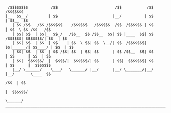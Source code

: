 ```text
 /$$$$$$$$          /$$                         /$$           /$$         /$$$$$$$           
|__  $$__/         | $$                        |__/          | $$        | $$__  $$          
   | $$ /$$   /$$ /$$$$$$    /$$$$$$   /$$$$$$  /$$  /$$$$$$ | $$        | $$  \ $$ /$$   /$$
   | $$| $$  | $$|_  $$_/   /$$__  $$ /$$__  $$| $$ |____  $$| $$ /$$$$$$| $$$$$$$/| $$  | $$
   | $$| $$  | $$  | $$    | $$  \ $$| $$  \__/| $$  /$$$$$$$| $$|______/| $$____/ | $$  | $$
   | $$| $$  | $$  | $$ /$$| $$  | $$| $$      | $$ /$$__  $$| $$        | $$      | $$  | $$
   | $$|  $$$$$$/  |  $$$$/|  $$$$$$/| $$      | $$|  $$$$$$$| $$        | $$      |  $$$$$$$
   |__/ \______/    \___/   \______/ |__/      |__/ \_______/|__/        |__/       \____  $$
                                                                                    /$$  | $$
                                                                                   |  $$$$$$/
                                                                                    \______/ 
______________________________________________________________________________________________
```
<!--

**Here are some ideas to get you started:**

🙋‍♀️ A short introduction - what is your organization all about?
🌈 Contribution guidelines - how can the community get involved?
👩‍💻 Useful resources - where can the community find your docs? Is there anything else the community should know?
🍿 Fun facts - what does your team eat for breakfast?
🧙 Remember, you can do mighty things with the power of [Markdown](https://docs.github.com/github/writing-on-github/getting-started-with-writing-and-formatting-on-github/basic-writing-and-formatting-syntax)
-->
